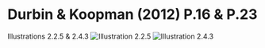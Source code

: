 # Durbin & Koopman (2012) P.16 & P.23
  Illustrations 2.2.5 & 2.4.3
![Illustration 2.2.5]()
![Illustration 2.4.3]()
